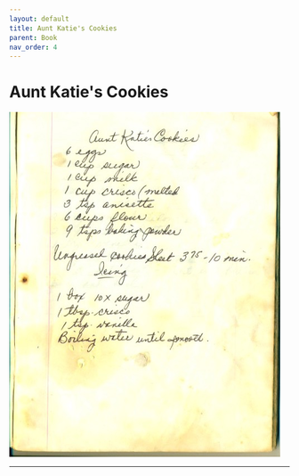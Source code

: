```yaml
---
layout: default
title: Aunt Katie's Cookies
parent: Book
nav_order: 4
---
```


# Aunt Katie's Cookies
![Aunt Katie's Cookies](/recipe-images/pages/page-04.jpg)

---
